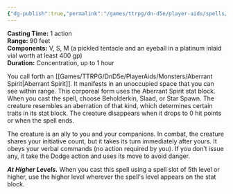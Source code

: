 ```yaml
---
{"dg-publish":true,"permalink":"/games/ttrpg/dn-d5e/player-aids/spells/level-4/summon-abberation/","tags":["TTRPG/DND/5e","concentration","verbal","somatic","material","Spell"],"noteIcon":""}
---
```



**Casting Time:** 1 action  
**Range:** 90 feet  
**Components:** V, S, M (a pickled tentacle and an eyeball in a platinum inlaid vial worth at least 400 gp)  
**Duration:** Concentration, up to 1 hour

You call forth an [[Games/TTRPG/DnD5e/PlayerAids/Monsters/Aberrant Spirit\|Aberrant Spirit]]. It manifests in an unoccupied space that you can see within range. This corporeal form uses the Aberrant Spirit stat block. When you cast the spell, choose Beholderkin, Slaad, or Star Spawn. The creature resembles an aberration of that kind, which determines certain traits in its stat block. The creature disappears when it drops to 0 hit points or when the spell ends.

The creature is an ally to you and your companions. In combat, the creature shares your initiative count, but it takes its turn immediately after yours. It obeys your verbal commands (no action required by you). If you don’t issue any, it take the Dodge action and uses its move to avoid danger.

**_At Higher Levels._** When you cast this spell using a spell slot of 5th level or higher, use the higher level wherever the spell's level appears on the stat block.